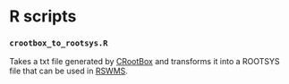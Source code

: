 
# R scripts 

  
  
### `crootbox_to_rootsys.R`

Takes a txt file generated by [CRootBox](crootbox_to_rootsys.R) and transforms it into a ROOTSYS file that can be used in [RSWMS](https://sites.uclouvain.be/RSWMS/).